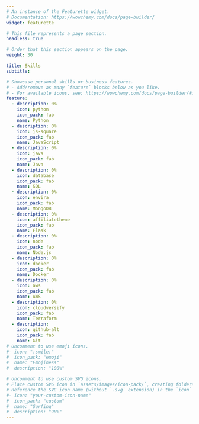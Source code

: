 ```yaml
---
# An instance of the Featurette widget.
# Documentation: https://wowchemy.com/docs/page-builder/
widget: featurette

# This file represents a page section.
headless: true

# Order that this section appears on the page.
weight: 30

title: Skills
subtitle:

# Showcase personal skills or business features.
# - Add/remove as many `feature` blocks below as you like.
# - For available icons, see: https://wowchemy.com/docs/page-builder/#icons
feature:
  - description: 0%
    icon: python
    icon_pack: fab
    name: Python
  - description: 0%
    icon: js-square
    icon_pack: fab
    name: JavaScript
  - description: 0%
    icon: java
    icon_pack: fab
    name: Java
  - description: 0%
    icon: database
    icon_pack: fab
    name: SQL
  - description: 0%
    icon: envira
    icon_pack: fab
    name: MongoDB
  - description: 0%
    icon: affiliatetheme
    icon_pack: fab
    name: Flask
  - description: 0%
    icon: node
    icon_pack: fab
    name: Node.js
  - description: 0%
    icon: docker
    icon_pack: fab
    name: Docker
  - description: 0%
    icon: aws
    icon_pack: fab
    name: AWS
  - description: 0%
    icon: cloudversify
    icon_pack: fab
    name: Terraform
  - description:
    icon: github-alt
    icon_pack: fab
    name: Git
# Uncomment to use emoji icons.
#- icon: ":smile:"
#  icon_pack: "emoji"
#  name: "Emojiness"
#  description: "100%"

# Uncomment to use custom SVG icons.
# Place custom SVG icon in `assets/images/icon-pack/`, creating folders if necessary.
# Reference the SVG icon name (without `.svg` extension) in the `icon` field.
#- icon: "your-custom-icon-name"
#  icon_pack: "custom"
#  name: "Surfing"
#  description: "90%"
---
```

